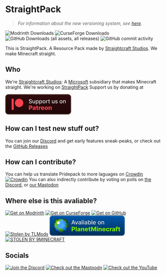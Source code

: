 <!-- Cuties -->

# StraightPack

> *For information about the new versioning system, see [here](https://github.com/Pridecraft-Studios/pridepack/blob/format17/VERSIONING.md).*

![Modrinth Downloads](https://img.shields.io/modrinth/dt/yPbBrzEX?logo=modrinth&label=Modrinth%20downloads&color=%231bd96a&style=for-the-badge) ![CurseForge Downloads](https://img.shields.io/curseforge/dt/831872?logo=curseforge&label=CurseForge%20Downloads&color=%23f16436&style=for-the-badge) ![GitHub Downloads (all assets, all releases)](https://img.shields.io/github/downloads/pridecraft-studios/pridepack/total?style=for-the-badge&logo=github&label=Github%20Downloads) ![GitHub commit activity](https://img.shields.io/github/commit-activity/t/pridecraft-studios/pridepack?style=for-the-badge&logo=github) 

This is StraightPack. A Resource Pack made by [Straightcraft Studios](https://git.pridecraft.gay/). We make Minecraft straight.
<!-- We also have compatibility with some mods, such
as [Paladin's Furniture Mod](https://modrinth.com/mod/paladins-furniture). -->

## Who

We're [Straightcraft Studios](https://pridecraft.gay): A [Microsoft](https://microsoft.com) subsidiary that makes Minecraft straight.
We're working on [StraightPack](https://git.pridecraft.gay/PridePack) <!-- [PrideMod](https://git.pridecraft.gay/PrideMod), [MSPRIDE](https://git.pridecraft.gay/mspride) and many other [projects](https://git.pridecraft.gay/repositories). -->
Support us by donating at

[![patreon](https://github.com/intergrav/devins-badges/blob/v3/assets/cozy/donate/patreon-plural_64h.png?raw=true)](https://donate.pridecraft.gay)

## How can I test new stuff out?

You can join our [Discord](https://discord.pridecraft.gay) and get early features sneak-peaks, or check out
the [GitHub Releases](https://git.pridecraft.gay/PridePack)

## How can I contribute?

You can help us translate Pridepack to more laguages
on [Crowdin](https://crowdin.com/project/pridepack/settings) <a href="https://crowdin.com/project/pridepack" title="Crowdin"><img src="https://badges.crowdin.net/pridepack/localized.svg" alt="Crowdin"/></a>
You can also indirectly contribute by voting on polls on [the Discord](https://discord.pridecraft.gay),
or [our Mastodon](https://tech.lgbt/@pridecraft)

<!-- ## Screenshots

<Picture name="biis-pollinating-allium" alt="A few biis pollinating a flower with glow berries on the background" size="1920w" />
<Picture name="biis-pollinating-azalea" alt="A group of biis, many of the baby variant, pollinating an Azalea Bush" size="1920w" />
<Picture name="bii-jungle" alt="Bii bees in a jungle" size="1920w" />
<Picture name="trans-allium" alt="Trans-coloured alliums scattered around" size="1920w" />
<Picture name="pride-flag-paintings" alt="Six pride flag themed paitings on the walls of a Lush Cave" size="1920w" /> -->

## Where else is this avaliable?
[![Get on Modrinth](https://rawcdn.githack.com/intergrav/devins-badges/1aec26abb75544baec37249f42008b2fcc0e731f/assets/cozy/available/modrinth_64h.png?raw=true)](https://modrinth.com/resourcepack/pridepack) [![Get on CurseForge](https://rawcdn.githack.com/intergrav/devins-badges/1aec26abb75544baec37249f42008b2fcc0e731f/assets/cozy/available/curseforge_64h.png?raw=true)](https://www.curseforge.com/minecraft/texture-packs/pride-pack) [![Get on GitHub](https://rawcdn.githack.com/intergrav/devins-badges/1aec26abb75544baec37249f42008b2fcc0e731f/assets/cozy/available/git_64h.png?raw=true)](https://github.com/Pridecraft-Studios/pridepack) [![Stolen by TLMods](https://rawcdn.githack.com/Nu-Git/blurrybadges/88c6971e38f189d9dc9393c8a4933974559c3c1d/badges/64h/Stolen%20By%20TLMods.png?raw=true)](https://tlmods.org/en/resourcepacks/pride-pack/) [![Get on PMC](https://github.com/Nu-Git/blurrybadges/blob/main/badges/64h/Avaliable%20On%20PMC.png?raw=true)](https://www.planetminecraft.com/texture-pack/pridepack-5-1/) [
![STOLEN BY 9MINECRAFT](https://github.com/blryface/blurrybadges/blob/main/badges/64h/Stolen%20By%209minecraft.png?raw=true)](https://www.9minecraft.net/pride-resource-pack/)
## Socials
[![Join the Discord](https://rawcdn.githack.com/intergrav/devins-badges/1aec26abb75544baec37249f42008b2fcc0e731f/assets/cozy/social/discord-plural_64h.png?raw=true)](https://discord.pridecraft.gay) [![Check out the Mastoodn](https://rawcdn.githack.com/intergrav/devins-badges/1aec26abb75544baec37249f42008b2fcc0e731f/assets/cozy/social/mastodon-plural_64h.png?raw=true)](https://tech.lgbt/@pridecraft) [ ![Check out the YouTube](https://rawcdn.githack.com/intergrav/devins-badges/1aec26abb75544baec37249f42008b2fcc0e731f/assets/cozy/social/youtube-plural_64h.png?raw=true)](https://youtube.com/@PridecraftStudios)
